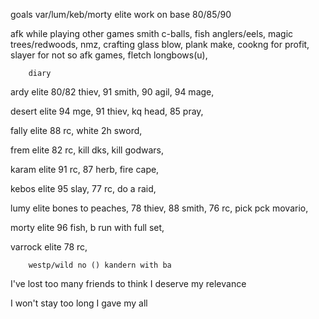 goals
var/lum/keb/morty elite
work on base 80/85/90



afk while playing other games
	smith c-balls,
	fish anglers/eels,
	magic trees/redwoods,
	nmz,
	crafting glass blow,
	plank make,
	cookng for profit,
	slayer for not so afk games,
	fletch longbows(u),

		diary
ardy elite
	80/82 thiev,
	91 smith,
	90 agil,
	94 mage,

desert elite
	94 mge,
	91 thiev,
	kq head,
	85 pray,

fally elite
	88 rc,
	white 2h sword,

frem elite
	82 rc,
	kill dks,
	kill godwars,

karam elite
	91 rc,
	87 herb,
	fire cape,

kebos elite
	95 slay,
	77 rc,
	do a raid,

lumy elite
	bones to peaches,
	78 thiev,
	88 smith,
	76 rc,
	pick pck movario,

morty elite
	96 fish,
	b run with full set,

varrock elite
	78 rc,

		westp/wild no () kandern with ba


I've lost too many friends to think I deserve my relevance

I won't stay too long
I gave my all
